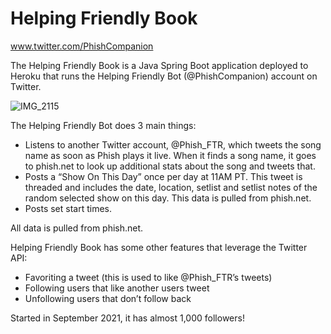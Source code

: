 # Helping Friendly Book

www.twitter.com/PhishCompanion

The Helping Friendly Book is a Java Spring Boot application deployed to Heroku that runs the Helping Friendly Bot (@PhishCompanion) account on Twitter.

![IMG_2115](https://user-images.githubusercontent.com/28452598/181653852-cf85cb39-95fc-4c61-9a75-d22c48362f0f.PNG)

The Helping Friendly Bot does 3 main things:

- Listens to another Twitter account, @Phish_FTR, which tweets the song name as soon as Phish plays it live. When it finds a song name, it goes to phish.net to look up additional stats about the song and tweets that.
- Posts a “Show On This Day” once per day at 11AM PT. This tweet is threaded and includes the date, location, setlist and setlist notes of the random selected show on this day. This data is pulled from phish.net.
- Posts set start times.

All data is pulled from phish.net.

Helping Friendly Book has some other features that leverage the Twitter API:
- Favoriting a tweet (this is used to like @Phish_FTR’s tweets)
- Following users that like another users tweet
- Unfollowing users that don’t follow back

Started in September 2021, it has almost 1,000 followers!
